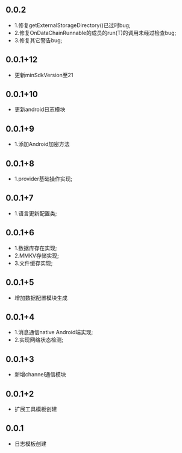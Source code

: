 ## 0.0.2

* 1.修复getExternalStorageDirectory()已过时bug;
* 2.修复OnDataChainRunnable的成员的run(T)的调用未经过检查bug;
* 3.修复其它警告bug;

## 0.0.1+12

* 更新minSdkVersion至21

## 0.0.1+10

* 更新android日志模块

## 0.0.1+9

* 1.添加Android加密方法

## 0.0.1+8

* 1.provider基础操作实现;

## 0.0.1+7

* 1.语言更新配置类;

## 0.0.1+6

* 1.数据库存在实现;
* 2.MMKV存储实现;
* 3.文件缓存实现;

## 0.0.1+5

* 增加数据配置模块生成

## 0.0.1+4

* 1.消息通信native Android端实现;
* 2.实现网络状态检测;

## 0.0.1+3

* 新增channel通信模块

## 0.0.1+2

* 扩展工具模板创建

## 0.0.1

* 日志模板创建